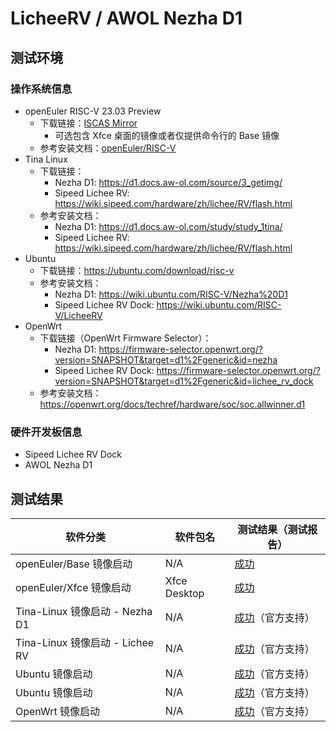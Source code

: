 # LicheeRV / AWOL Nezha D1

## 测试环境

### 操作系统信息

- openEuler RISC-V 23.03 Preview
  - 下载链接：[ISCAS Mirror][oERVDL]
    - 可选包含 Xfce 桌面的镜像或者仅提供命令行的 Base 镜像
  - 参考安装文档：[openEuler/RISC-V][oERVXfce]
- Tina Linux
  - 下载链接：
    - Nezha D1: https://d1.docs.aw-ol.com/source/3_getimg/
    - Sipeed Lichee RV: https://wiki.sipeed.com/hardware/zh/lichee/RV/flash.html
  - 参考安装文档：
    - Nezha D1: https://d1.docs.aw-ol.com/study/study_1tina/
    - Sipeed Lichee RV: https://wiki.sipeed.com/hardware/zh/lichee/RV/flash.html
- Ubuntu
  - 下载链接：https://ubuntu.com/download/risc-v
  - 参考安装文档：
    - Nezha D1: https://wiki.ubuntu.com/RISC-V/Nezha%20D1
    - Sipeed Lichee RV Dock: https://wiki.ubuntu.com/RISC-V/LicheeRV
- OpenWrt
  - 下载链接（OpenWrt Firmware Selector）：
    - Nezha D1: https://firmware-selector.openwrt.org/?version=SNAPSHOT&target=d1%2Fgeneric&id=nezha
    - Sipeed Lichee RV Dock: https://firmware-selector.openwrt.org/?version=SNAPSHOT&target=d1%2Fgeneric&id=lichee_rv_dock
  - 参考安装文档：https://openwrt.org/docs/techref/hardware/soc/soc.allwinner.d1

### 硬件开发板信息

- Sipeed Lichee RV Dock
- AWOL Nezha D1

## 测试结果

| 软件分类                        | 软件包名     | 测试结果（测试报告）               |
|-----------------------------|--------------|--------------------------------|
| openEuler/Base 镜像启动         | N/A          | [成功][oERVBase]                 |
| openEuler/Xfce 镜像启动         | Xfce Desktop | [成功][oERVXfce]                 |
| Tina-Linux 镜像启动 - Nezha D1  | N/A          | [成功][TinaNezha]（官方支持）      |
| Tina-Linux 镜像启动 - Lichee RV | N/A          | [成功][TinaLicheeRV]（官方支持）   |
| Ubuntu 镜像启动                 | N/A          | [成功][UbuntuNezha]（官方支持）    |
| Ubuntu 镜像启动                 | N/A          | [成功][UbuntuLicheeRV]（官方支持） |
| OpenWrt 镜像启动                | N/A          | [成功][OpenWrt]（官方支持）        |

[oERVDL]: https://mirror.iscas.ac.cn/openeuler-sig-riscv/openEuler-RISC-V/preview/openEuler-23.03-V1-riscv64/D1/
[oERVBase]: https://gitee.com/yunxiangluo/ruyisdk-test/blob/master/20240130/D1-%E9%95%9C%E5%83%8F%E5%88%B7%E5%86%99%E6%B5%8B%E8%AF%95.md
[oERVXfce]: https://gitee.com/openeuler/RISC-V/tree/master/release/openEuler-23.03/Installation_Book/D1_and_Licheerv
[TinaNezha]: https://d1.docs.aw-ol.com/study/study_1tina/
[TinaLicheeRV]: https://wiki.sipeed.com/hardware/zh/lichee/RV/flash.html
[UbuntuNezha]: https://wiki.ubuntu.com/RISC-V/Nezha%20D1
[UbuntuLicheeRV]: https://wiki.ubuntu.com/RISC-V/LicheeRV
[OpenWrt]: (https://openwrt.org/docs/techref/hardware/soc/soc.allwinner.d1)